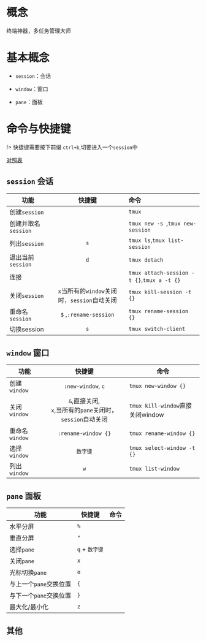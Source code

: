 # 概念
终端神器，多任务管理大师

# 基本概念

- `session`：会话

- `window`：窗口

- `pane`：面板

# 命令与快捷键

!> 快捷键需要按下前缀 `ctrl+b`,切要进入一个`session`中

[对照表](https://tmuxcheatsheet.com/)

## `session` 会话

| 功能                |                    快捷键                    | 命令                                       |
| ------------------- | :------------------------------------------: | :----------------------------------------- |
| 创建`session`       |                                              | `tmux`                                     |
| 创建并取名`session` |                                              | `tmux new -s `,`tmux new-session `         |
| 列出`session`       |                     `s`                      | `tmux ls`,`tmux list-session`              |
| 退出当前`session`   |                     `d`                      | `tmux detach`                              |
| 连接                |                                              | `tmux attach-session -t {}`,`tmux a -t {}` |
| 关闭`session`       | `x`当所有的`window`关闭时，`session`自动关闭 | `tmux kill-session -t {}`                  |
| 重命名`session`     |            `$` ,`:rename-session`            | `tmux rename-session {}`                   |
| 切换session         |                     `s`                      | `tmux switch-client`                       |

## `window` 窗口

| 功能           |                            快捷键                            | 命令                             |
| -------------- | :----------------------------------------------------------: | -------------------------------- |
| 创建`window`   |                      `:new-window`, `c`                      | `tmux new-window {}`             |
| 关闭`window`   | `&`,直接关闭,<br>`x`,当所有的`pane`关闭时，`session`自动关闭 | `tmux kill-window`直接关闭window |
| 重命名`window` |                     `:rename-window {}`                      | `tmux rename-window {}`          |
| 选择`window`   |                           `数字键`                           | `tmux select-window -t {}`       |
| 列出`window`   |                             `w`                              | `tmux list-window`               |

## `pane` 面板

| 功能                   | 快捷键         | 命令 |
| ---------------------- | -------------- | ---- |
| 水平分屏               | `%`            |      |
| 垂直分屏               | `"`            |      |
| 选择`pane`             | `q` + `数字键` |      |
| 关闭`pane`             | `x`            |      |
| 光标切换`pane`         | `o`            |      |
| 与上一个`pane`交换位置 | `{`            |      |
| 与下一个`pane`交换位置 | `}`            |      |
| 最大化/最小化          | `z`            |      |

## 其他

